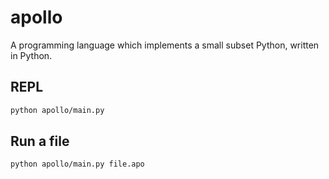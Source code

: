 # apollo

A programming language which implements a small subset Python, written in Python.


## REPL

```bash
python apollo/main.py
```

## Run a file

```bash
python apollo/main.py file.apo
```
